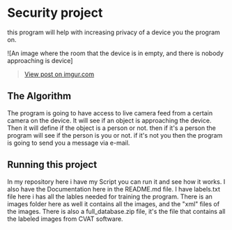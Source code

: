 # Security project

 this program will help with increasing privacy of a device you the program on. 

![An image where the room that the device is in empty, and there is nobody approaching is device]<blockquote class="imgur-embed-pub" lang="en" data-id="JsHxvs2"><a href="https://imgur.com/JsHxvs2">View post on imgur.com</a></blockquote>

## The Algorithm

The program is going to have access to live camera feed from a certain camera on the device. It will see if an object is approaching the device. Then it will define if the object is a person or not. then if it's a person the program will see if the person is you or not. if it's not you then the program is going to send you a message via e-mail. 

## Running this project

In my repository here i have my Script you can run it and see how it works. 
I also have the Documentation here in the README.md file. I have labels.txt file here i has all the lables needed for training the program. 
There is an images folder here as well it contains all the images, and the "xml" files of the images. 
There is also a full_database.zip file, it's the file that contains all the labeled images from CVAT software. 
